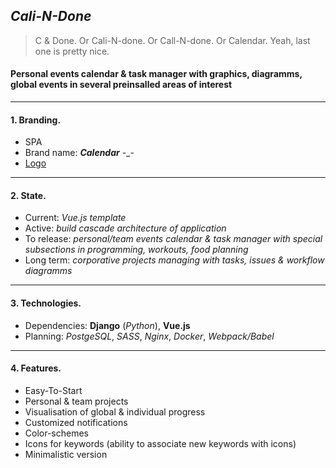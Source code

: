 ## _Cali-N-Done_

> C & Done. Or Cali-N-done. Or Call-N-done. Or Calendar. Yeah, last one is pretty nice.

#### Personal events calendar & task manager with graphics, diagramms, global events in several preinsalled areas of interest

___


#### 1. Branding.

* SPA
* Brand name: _**Calendar**_ -_-
* [Logo](static/img/logo.png)

___


#### 2. State.

* Current: _Vue.js template_
* Active: _build cascade architecture of application_
* To release: _personal/team events calendar & task manager with special subsections in programming, workouts, food planning_
* Long term: _corporative projects managing with tasks, issues & workflow diagramms_

___


#### 3. Technologies.

* Dependencies: **Django** (_Python_), **Vue.js**
* Planning: _PostgeSQL_, _SASS_, _Nginx_, _Docker_, _Webpack/Babel_

___


#### 4. Features.

* Easy-To-Start
* Personal & team projects
* Visualisation of global & individual progress
* Customized notifications
* Color-schemes
* Icons for keywords (ability to associate new keywords with icons)
* Minimalistic version

